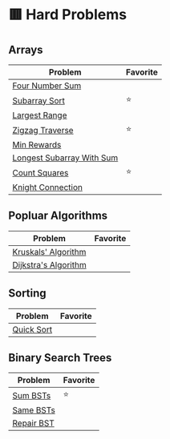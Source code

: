 # 🟥 Hard Problems

## Arrays

| Problem                                                  | Favorite |
| -------------------------------------------------------- | -------- |
| [Four Number Sum](./fourNumberSum.py)                    |          |
| [Subarray Sort](./subarraySort.py)                       | :star:   |
| [Largest Range](./largestRange.py)                       |          |
| [Zigzag Traverse](./zigzagTraverse.py)                   | :star:   |
| [Min Rewards](./minRewards.py)                           |          |
| [Longest Subarray With Sum](./longestSubarrayWithSum.py) |          |
| [Count Squares](./countSquares.py)                       | :star:   |
| [Knight Connection](./knightConnection.py)               |          |

## Popluar Algorithms

| Problem                                         | Favorite |
| ----------------------------------------------- | -------- |
| [Kruskals' Algorithm](./kruskalsAlgorithm.py)   |          |
| [Dijkstra's Algorithm](./dijkstrasAlgorithm.py) |          |

## Sorting

| Problem                      | Favorite |
| ---------------------------- | -------- |
| [Quick Sort](./quickSort.py) |          |

## Binary Search Trees

| Problem                      | Favorite |
| ---------------------------- | -------- |
| [Sum BSTs](./sumBsts.py)     | :star:   |
| [Same BSTs](./sameBsts.py)   |          |
| [Repair BST](./repairBst.py) |          |
